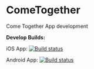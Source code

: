 # ComeTogether
Come Together App development

**Develop Builds:**

iOS App:
[![Build status](https://build.appcenter.ms/v0.1/apps/4df0ccb1-1790-405f-8409-2d2aceb07afe/branches/Develop/badge)](https://appcenter.ms)

Android App:
[![Build status](https://build.appcenter.ms/v0.1/apps/21eb22d1-0343-4bdf-b4b0-ff3e91427f20/branches/Develop/badge)](https://appcenter.ms)

